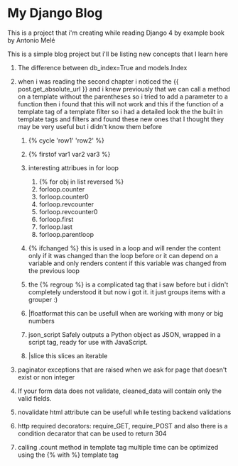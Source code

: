 # My Django Blog
This is a project that i'm creating while reading Django 4 by example book by Antonio Melé

This is a simple blog project but i'll be listing new concepts that I learn here

1. The difference between db_index=True and models.Index
2. when i was reading the second chapter i noticed the {{ post.get_absolute_url }} and i knew previously that we can call a method on a template without the parentheses so i tried to add a parameter to a function then i found that this will not work and this if the function of a template tag of a template filter so i had a detailed look the the built in template tags and filters and found these new ones that I thought they may be very useful but i didn't know them before

    1. {% cycle 'row1' 'row2' %}
    2. {% firstof var1 var2 var3 %}
    3. interesting attribues in for loop
        1. {% for obj in list reversed %}
        2. forloop.counter  
        3. forloop.counter0  
        4. forloop.revcounter  
        5. forloop.revcounter0  
        6. forloop.first  
        7. forloop.last  
        8. forloop.parentloop


    4. {% ifchanged %} this is used in a loop and will render the content only if it was changed than the loop before or it can depend on a variable and only renders content if this variable was changed from the previous loop

    5. the {% regroup %} is a complicated tag that i saw before but i didn't completely understood it but now i got it. it just groups items with a grouper :)

    6. |floatformat this can be usefull when are working with mony or big numbers 

    7. json_script Safely outputs a Python object as JSON, wrapped in a script tag, ready for use with JavaScript.

    8. |slice this slices an iterable

3. paginator exceptions that are raised when we ask for page that doesn't exist or non integer
4. If your form data does not validate, cleaned_data will contain only the valid fields.
5. novalidate html attribute can be usefull while testing backend validations
5. http required decorators: require_GET, require_POST and also there is a condition decarator that can be used to return 304
6. calling .count method in template tag multiple time can be optimized using the {% with %} template tag
